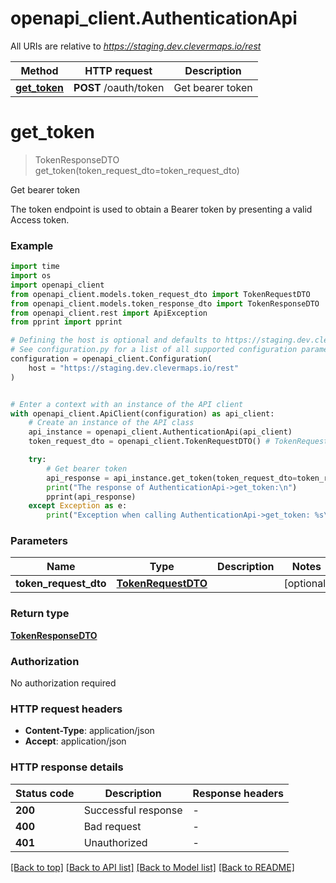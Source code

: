 # openapi_client.AuthenticationApi

All URIs are relative to *https://staging.dev.clevermaps.io/rest*

Method | HTTP request | Description
------------- | ------------- | -------------
[**get_token**](AuthenticationApi.md#get_token) | **POST** /oauth/token | Get bearer token


# **get_token**
> TokenResponseDTO get_token(token_request_dto=token_request_dto)

Get bearer token

The token endpoint is used to obtain a Bearer token by presenting a valid Access token.

### Example

```python
import time
import os
import openapi_client
from openapi_client.models.token_request_dto import TokenRequestDTO
from openapi_client.models.token_response_dto import TokenResponseDTO
from openapi_client.rest import ApiException
from pprint import pprint

# Defining the host is optional and defaults to https://staging.dev.clevermaps.io/rest
# See configuration.py for a list of all supported configuration parameters.
configuration = openapi_client.Configuration(
    host = "https://staging.dev.clevermaps.io/rest"
)


# Enter a context with an instance of the API client
with openapi_client.ApiClient(configuration) as api_client:
    # Create an instance of the API class
    api_instance = openapi_client.AuthenticationApi(api_client)
    token_request_dto = openapi_client.TokenRequestDTO() # TokenRequestDTO |  (optional)

    try:
        # Get bearer token
        api_response = api_instance.get_token(token_request_dto=token_request_dto)
        print("The response of AuthenticationApi->get_token:\n")
        pprint(api_response)
    except Exception as e:
        print("Exception when calling AuthenticationApi->get_token: %s\n" % e)
```



### Parameters

Name | Type | Description  | Notes
------------- | ------------- | ------------- | -------------
 **token_request_dto** | [**TokenRequestDTO**](TokenRequestDTO.md)|  | [optional] 

### Return type

[**TokenResponseDTO**](TokenResponseDTO.md)

### Authorization

No authorization required

### HTTP request headers

 - **Content-Type**: application/json
 - **Accept**: application/json

### HTTP response details
| Status code | Description | Response headers |
|-------------|-------------|------------------|
**200** | Successful response |  -  |
**400** | Bad request |  -  |
**401** | Unauthorized |  -  |

[[Back to top]](#) [[Back to API list]](../README.md#documentation-for-api-endpoints) [[Back to Model list]](../README.md#documentation-for-models) [[Back to README]](../README.md)

